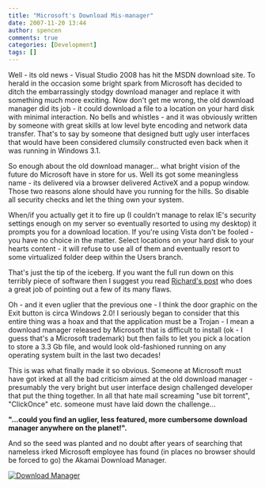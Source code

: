 ```yaml
---
title: "Microsoft's Download Mis-manager"
date: 2007-11-20 13:44
author: spencen
comments: true
categories: [Development]
tags: []
---
```


Well - its old news - Visual Studio 2008 has hit the MSDN download site. To herald in the occasion some bright spark from Microsoft has decided to ditch the embarrassingly stodgy download manager and replace it with something much more exciting. Now don't get me wrong, the old download manager did its job - it could download a file to a location on your hard disk with minimal interaction. No bells and whistles - and it was obviously written by someone with great skills at low level byte encoding and network data transfer. That's to say by someone that designed butt ugly user interfaces that would have been considered clumsily constructed even back when it was running in Windows 3.1.
 

So enough about the old download manager... what bright vision of the future do Microsoft have in store for us. Well its got some meaningless name - its delivered via a browser delivered ActiveX and a popup window. Those two reasons alone should have you running for the hills. So disable all security checks and let the thing own your system.
 

When/if you actually get it to fire up (I couldn't manage to relax IE's security settings enough on my server so eventually resorted to using my desktop) it prompts you for a download location. If you're using Vista don't be fooled - you have no choice in the matter. Select locations on your hard disk to your hearts content - it will refuse to use all of them and eventually resort to some virtualized folder deep within the Users branch. 
 

That's just the tip of the iceberg. If you want the full run down on this terribly piece of software then I suggest you read <a href="http://richardsbraindump.blogspot.com/2007/11/problems-with-new-msdn-download-manager.html" target="_blank">Richard's post</a> who does a great job of pointing out a few of its many flaws.
 

Oh - and it even uglier that the previous one - I think the door graphic on the Exit button is circa Windows 2.0! I seriously began to consider that this entire thing was a hoax and that the application must be a Trojan - I mean a download manager released by Microsoft that is difficult to install (ok - I guess that's a Microsoft trademark) but then fails to let you pick a location to store a 3.3 Gb file, and would look old-fashioned running on any operating system built in the last two decades!
 

This is was what finally made it so obvious. Someone at Microsoft must have got irked at all the bad criticism aimed at the old download manager - presumably the very bright but user interface design challenged developer that put the thing together. In all that hate mail screaming "use bit torrent", "ClickOnce" etc. someone must have laid down the challenge...
 

> 

**"...could you find an uglier, less featured, more cumbersome download manager anywhere on the planet!".** 


 

And so the seed was planted and no doubt after years of searching that nameless irked Microsoft employee has found (in places no browser should be forced to go) the Akamai Download Manager. 
 

<a href="/images/Download%20Manager.png" target="_blank">![Download Manager](/images/Download%20Manager.png)</a>


